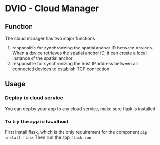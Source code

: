 # DVIO - Cloud Manager
## Function
The cloud manager has two major functions 
1. responsible for synchronizing the spatial anchor ID between devices. When a device retrieves the spatial anchor ID, it can create a local instance of the spatial anchor
2. responsible for synchronizing the host IP address between all connected devices to establish TCP connection

## Usage

### Deploy to cloud service
You can deploy your app to any cloud service, make sure flask is installed

### To try the app in localhost
First install flask, which is the only requirement for the component
`pip install flask`
Then run the app 
`flask run`
